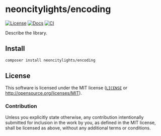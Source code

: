 # neoncitylights/encoding
[![License][license-badge]][license-url]
[![Docs][docs-badge]][docs-url]
[![CI][ci-badge]][ci-url]

[license-badge]: https://img.shields.io/badge/License-MIT-blue.svg?style=flat-square
[license-url]: #license
[docs-badge]: https://img.shields.io/github/deployments/php-lights/encoding/github-pages?label=docs&style=flat-square
[docs-url]: https://php-lights.github.io/encoding/
[ci-badge]: https://img.shields.io/github/actions/workflow/status/php-lights/encoding/.github/workflows/php.yml?style=flat-square
[ci-url]: https://github.com/php-lights/encoding/actions/workflows/php.yml

Describe the library.

## Install
```sh
composer install neoncitylights/encoding
```

## License
This software is licensed under the MIT license ([`LICENSE`](./LICENSE) or <http://opensource.org/licenses/MIT>).

### Contribution
Unless you explicitly state otherwise, any contribution intentionally submitted for inclusion in the work by you, as defined in the MIT license, shall be licensed as above, without any additional terms or conditions.
